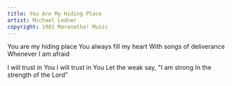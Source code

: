 ```yaml
---
title: You Are My Hiding Place
artist: Michael Ledner
copyright: 1981 Maranatha! Music
---
```


You are my hiding place
You always fill my heart
With songs of deliverance
Whenever I am afraid

I will trust in You
I will trust in You
Let the weak say, "I am strong
In the strength of the Lord"


